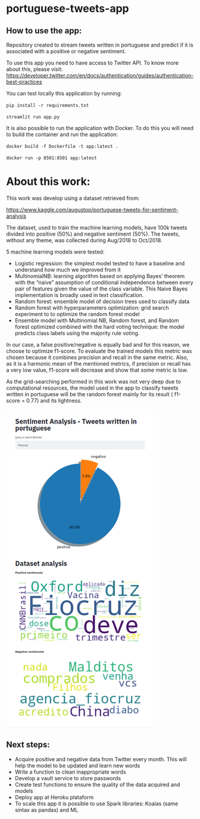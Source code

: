 # portuguese-tweets-app

## How to use the app:
Repository created to stream tweets written in portuguese and predict if it is associated with a positive 
or negative sentiment.

To use this app you need to have access to Twitter API. To know more about this, please visit:
https://developer.twitter.com/en/docs/authentication/guides/authentication-best-practices

You can test locally this application by running:

`pip install -r requirements.txt`

`streamlit run app.py`

It is also possible to run the application with Docker. To do this you will need to build the container 
and run the application:

`docker build -f Dockerfile -t app:latest .`

`docker run -p 8501:8501 app:latest`
<br /> 

# About this work: 
This work was develop using a dataset retrieved from:

https://www.kaggle.com/augustop/portuguese-tweets-for-sentiment-analysis

The dataset, used to train the machine learning models, have 100k tweets divided into positive (50%) and negative 
sentiment (50%). The tweets, without any theme, was collected during Aug/2018 to Oct/2018.

5 machine learning models were tested:
- Logistic regression: the simplest model tested to have a baseline and understand how much we improved from it
- MultinomialNB: learning algorithm based on applying Bayes’ theorem with the “naive” assumption of conditional 
independence between every pair of features given the value of the class variable. This Naive Bayes implementation 
is broadly used in text classification.
- Random forest: ensemble model of decision trees used to classify data
- Random forest with hyperparameters optimization: grid search experiment to to optimize the random forest model
- Ensemble model with Multinomial NB, Random forest, and Random forest optimized combined with the hard voting technique:
the model predicts class labels using the majority rule voting.

In our case, a false positive/negative is equally bad and for this reason, we choose to optimize f1-score. 
To evaluate the trained models this metric was chosen because it combines precision and recall in the same metric. 
Also, as it is a harmonic mean of the mentioned metrics, if precision or recall has a very low value, 
f1-score will decrease and show that some metric is low. 

As the grid-searching performed in this work was not very deep due to computational resources,
the model used in the app to classify tweets written in portuguese will be the random forest mainly for its result 
( f1-score = 0.77) and its lightness.

!["streamlit_folium example"](images/appImage.png)


## Next steps:

- Acquire positive and negative data from Twitter every month. This will help the model to be updated
and learn new words
- Write a function to clean inappropriate words
- Develop a vault service to store passwords 
- Create test functions to ensure the quality of the data acquired and models
- Deploy app at Heroku plataform
- To scale this app it is possible to use Spark libraries: Koalas (same sintax as pandas) and ML

 



